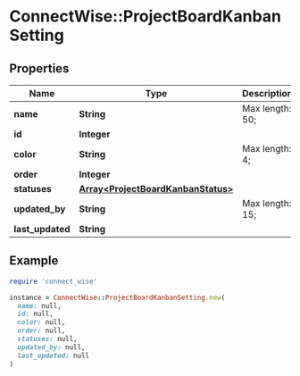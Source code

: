 # ConnectWise::ProjectBoardKanbanSetting

## Properties

| Name | Type | Description | Notes |
| ---- | ---- | ----------- | ----- |
| **name** | **String** |  Max length: 50; |  |
| **id** | **Integer** |  | [optional] |
| **color** | **String** |  Max length: 4; | [optional] |
| **order** | **Integer** |  | [optional] |
| **statuses** | [**Array&lt;ProjectBoardKanbanStatus&gt;**](ProjectBoardKanbanStatus.md) |  | [optional] |
| **updated_by** | **String** |  Max length: 15; | [optional] |
| **last_updated** | **String** |  | [optional] |

## Example

```ruby
require 'connect_wise'

instance = ConnectWise::ProjectBoardKanbanSetting.new(
  name: null,
  id: null,
  color: null,
  order: null,
  statuses: null,
  updated_by: null,
  last_updated: null
)
```

